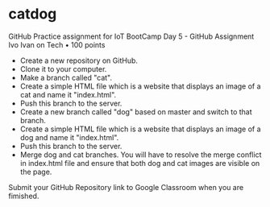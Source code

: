 # catdog
GitHub Practice assignment for IoT BootCamp
Day 5 - GitHub Assignment
Ivo Ivan on Tech
•
100 points
- Create a new repository on GitHub.
- Clone it to your computer.
- Make a branch called "cat".
- Create a simple HTML file which is a website that displays an image of a cat and name it "index.html".
- Push this branch to the server.
- Create a new branch called "dog" based on master and switch to that branch.
- Create a simple HTML file which is a website that displays an image of a dog and name it "index.html".
- Push this branch to the server.
- Merge dog and cat branches. You will have to resolve the merge conflict in index.html file and ensure that both dog and cat images are visible on the page.


Submit your GitHub Repository link to Google Classroom when you are fimished. 
